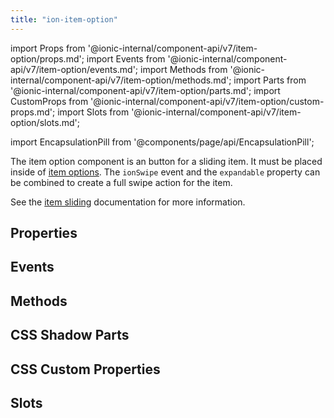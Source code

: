 ```yaml
---
title: "ion-item-option"
---
```

import Props from '@ionic-internal/component-api/v7/item-option/props.md';
import Events from '@ionic-internal/component-api/v7/item-option/events.md';
import Methods from '@ionic-internal/component-api/v7/item-option/methods.md';
import Parts from '@ionic-internal/component-api/v7/item-option/parts.md';
import CustomProps from '@ionic-internal/component-api/v7/item-option/custom-props.md';
import Slots from '@ionic-internal/component-api/v7/item-option/slots.md';

<head>
  <title>ion-item-option: Option Button for Sliding Item in Ionic</title>
  <meta name="description" content="ion-item-option is the option button for an ion-item-sliding and must be placed inside of an <ion-item-options>. Read to learn more about properties." />
</head>

import EncapsulationPill from '@components/page/api/EncapsulationPill';

<EncapsulationPill type="shadow" />


The item option component is an button for a sliding item. It must be placed inside of [item options](./item-options). The `ionSwipe` event and the `expandable` property can be combined to create a full swipe action for the item.

See the [item sliding](./item-sliding) documentation for more information.


## Properties
<Props />

## Events
<Events />

## Methods
<Methods />

## CSS Shadow Parts
<Parts />

## CSS Custom Properties
<CustomProps />

## Slots
<Slots />
